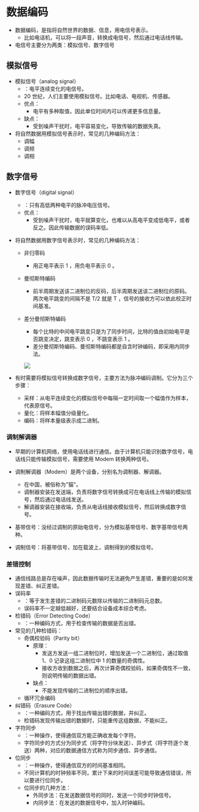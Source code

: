 # 数据编码

- 数据编码，是指将自然世界的数据、信息，用电信号表示。
  - 比如电话机，可以将一段声音，转换成电信号，然后通过电话线传输。
- 电信号主要分为两类：模拟信号、数字信号

## 模拟信号

- 模拟信号（analog signal）
  - ：电平连续变化的电信号。
  - 20 世纪，人们主要使用模拟信号。比如电话、电视机、传感器。
  - 优点：
    - 电平有多种取值，因此单位时间内可以传递更多信息量。
  - 缺点：
    - 受到噪声干扰时，电平容易变化，导致传输的数据失真。
- 将自然数据用模拟信号表示时，常见的几种编码方法：
  - 调幅
  - 调频
  - 调相

## 数字信号

- 数字信号（digital signal）
  - ：只有高低两种电平的脉冲电压信号。
  - 优点：
    - 受到噪声干扰时，电平就算变化，也难以从高电平变成低电平，或者反之。因此传输数据的误码率低。

- 将自然数据用数字信号表示时，常见的几种编码方法：
  - 非归零码
    - 用正电平表示 1 ，用负电平表示 0 。
  - 曼彻斯特编码
    - 前半周期发送该二进制位的反码，后半周期发送该二进制位的原码。两次电平跳变的间隔不是 T/2 就是 T ，信号的接收方可以依此校正时间基准。
  - 差分曼彻斯特编码
    - 每个比特的中间电平跳变只是为了同步时间，比特的值由初始电平是否跳变决定，跳变表示 0 ，不跳变表示 1 。
    - 差分曼彻斯特编码、曼彻斯特编码都是自含时钟编码，即采用内同步法。

    ![](./encode.jpg)

- 有时需要将模拟信号转换成数字信号，主要方法为脉冲编码调制。它分为三个步骤：
  - 采样：从电平连续变化的模拟信号中每隔一定时间取一个幅值作为样本，代表原信号。
  - 量化：将样本幅值分级量化。
  - 编码：将样本量级表示成二进制。

### 调制解调器

- 早期的计算机网络，使用电话线进行通信。由于计算机只能识别数字信号，电话线只能传输模拟信号，需要使用 Modem 转换两种信号。

- 调制解调器（Modem）是两个设备，分别名为调制器、解调器。
  - 在中国，被俗称为"猫"。
  - 调制器安装在发送端，负责将数字信号转换成可在电话线上传输的模拟信号，然后通过电话线发送。
  - 解调器安装在接收端，负责从电话线接收模拟信号，然后转换成数字信号。

- 基带信号：没经过调制的原始电信号，分为模拟基带信号、数字基带信号两种。
- 调制信号：将基带信号，加在载波上，调制得到的模拟信号。

### 差错控制

- 通信线路总是存在噪声，因此数据传输时无法避免产生差错，重要的是如何发现差错、纠正差错。
- 误码率
  - ：等于发生差错的二进制码元数除以传输的二进制码元总数。
  - 误码率不一定越低越好，还要结合设备成本综合考虑。
- 检错码（Error Detecting Code）
  - ：一种编码方式，用于检查传输的数据是否出错。
- 常见的几种检错码：
  - 奇偶校验码（Parity bit）
    - 原理：
      - 发送方发送一组二进制位时，增加发送一个二进制位，通过取值 1、0 记录这组二进制位中 1 的数量的奇偶性。
      - 接收方收到数据之后，再次计算奇偶校验码，如果奇偶性不一致，则说明传输的数据出错。
    - 缺点：
      - 不能发现传输的二进制位的顺序出错。
  - 循环冗余编码
- 纠错码（Erasure Code）
  - ：一种编码方式，用于找出传输出错的数据，并纠正。
  - 检错码发现传输出错的数据时，只能重传这组数据，不能纠正。
- 字符同步
  - ：一种操作，使得通信双方能正确收发每个字符。
  - 字符同步的方式分为同步式（将字符分块发送）、异步式（将字符逐个发送）两种，对应的数据通信方式称为同步通信、异步通信。
- 位同步
  - ：一种操作，使得通信双方的时间基准相同。
  - 不同计算机的时钟频率不同，累计下来的时间误差可能导致通信错误，所以要进行位同步。
  - 位同步的几种方法：
    - 外同步法：在发送数据信号的同时，发送一个同步时钟信号。
    - 内同步法：在发送的数据信号中，加入时钟编码。
